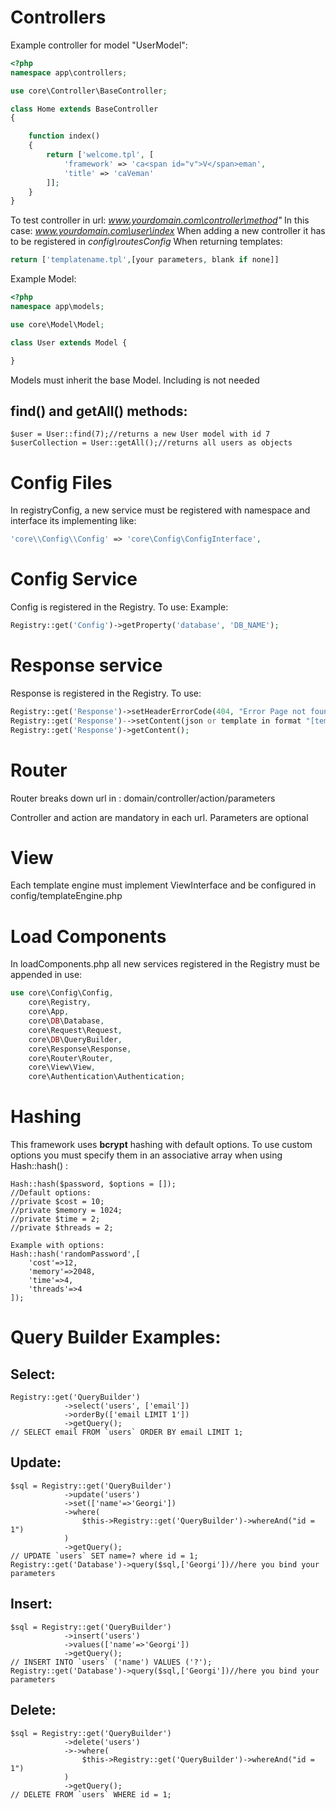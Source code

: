 Controllers
===
Example controller for model "UserModel":
```php
<?php
namespace app\controllers;

use core\Controller\BaseController;

class Home extends BaseController
{

    function index()
    {
        return ['welcome.tpl', [
            'framework' => 'ca<span id="v">V</span>eman',
            'title' => 'caVeman'
        ]];
    }
}
```
To test controller in url: *www.yourdomain.com\controller\method"* In this case:
*www.yourdomain.com\user\index*
When adding a new controller it has to be registered in *config\routesConfig* 
When returning templates:
```php
return ['templatename.tpl',[your parameters, blank if none]]
```

Example Model:

```php
<?php
namespace app\models;

use core\Model\Model;

class User extends Model {

}
```
Models must inherit the base Model. Including is not needed

find() and getAll() methods:
---
```
$user = User::find(7);//returns a new User model with id 7
$userCollection = User::getAll();//returns all users as objects
```

Config Files
===
In registryConfig, a new service must be registered with namespace and interface its implementing like:

```php
'core\\Config\\Config' => 'core\Config\ConfigInterface',
```

Config Service
===
Config is registered in the Registry. To use:
Example:
```php
Registry::get('Config')->getProperty('database', 'DB_NAME');
```
Response service
===
Response is registered in the Registry. To use:

```php
Registry::get('Response')->setHeaderErrorCode(404, "Error Page not found");
Registry::get('Response')-->setContent(json or template in format "[templatename,parameters]");
Registry::get('Response')->getContent();
```
Router
===
Router breaks down url in :
domain/controller/action/parameters

Controller and action are mandatory in each url. Parameters are optional

View
===
Each template engine must implement ViewInterface and be configured in config/templateEngine.php

Load Components
===
In loadComponents.php all new services registered in the Registry must be appended in use:

```php
use core\Config\Config,
    core\Registry,
    core\App,
    core\DB\Database,
    core\Request\Request,
    core\DB\QueryBuilder,
    core\Response\Response,
    core\Router\Router,
    core\View\View,
    core\Authentication\Authentication;
```

Hashing
===
This framework uses **bcrypt** hashing with default options. To use custom options you must specify them in an associative array
 when using Hash::hash() :

```
Hash::hash($password, $options = []);
//Default options:
//private $cost = 10;
//private $memory = 1024;
//private $time = 2;
//private $threads = 2;

Example with options:
Hash::hash('randomPassword',[
    'cost'=>12,
    'memory'=>2048,
    'time'=>4,
    'threads'=>4
]);
```
Query Builder Examples:
===

Select:
---
```
Registry::get('QueryBuilder')
            ->select('users', ['email'])
            ->orderBy(['email LIMIT 1'])
            ->getQuery();
// SELECT email FROM `users` ORDER BY email LIMIT 1;
```

Update:
---
```
$sql = Registry::get('QueryBuilder')
			->update('users')
            ->set(['name'=>'Georgi'])
            ->where(
                $this->Registry::get('QueryBuilder')->whereAnd("id = 1")
            )
            ->getQuery();
// UPDATE `users` SET name=? where id = 1;
Registry::get('Database')->query($sql,['Georgi'])//here you bind your parameters
```

Insert:
---
```
$sql = Registry::get('QueryBuilder')
			->insert('users')
            ->values(['name'=>'Georgi'])
            ->getQuery();
// INSERT INTO `users` ('name') VALUES ('?');
Registry::get('Database')->query($sql,['Georgi'])//here you bind your parameters
```

Delete:
---
```
$sql = Registry::get('QueryBuilder')
			->delete('users')
            ->->where(
                $this->Registry::get('QueryBuilder')->whereAnd("id = 1")
            )
            ->getQuery();
// DELETE FROM `users` WHERE id = 1;
```

